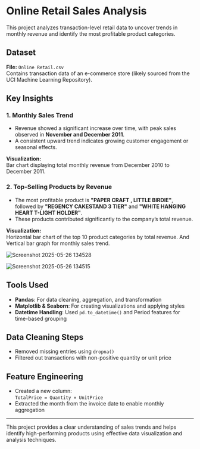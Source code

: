 # Online Retail Sales Analysis

This project analyzes transaction-level retail data to uncover trends in monthly revenue and identify the most profitable product categories.

## Dataset

**File:** `Online Retail.csv`  
Contains transaction data of an e-commerce store (likely sourced from the UCI Machine Learning Repository).

## Key Insights

### 1. Monthly Sales Trend

- Revenue showed a significant increase over time, with peak sales observed in **November and December 2011**.
- A consistent upward trend indicates growing customer engagement or seasonal effects.

**Visualization:**  
Bar chart displaying total monthly revenue from December 2010 to December 2011.

### 2. Top-Selling Products by Revenue

- The most profitable product is **"PAPER CRAFT , LITTLE BIRDIE"**, followed by **"REGENCY CAKESTAND 3 TIER"** and **"WHITE HANGING HEART T-LIGHT HOLDER"**.
- These products contributed significantly to the company’s total revenue.

**Visualization:**  
Horizontal bar chart of the top 10 product categories by total revenue. And Vertical bar graph for monthly sales trend.

![Screenshot 2025-05-26 134528](https://github.com/user-attachments/assets/a4c79f2e-95f1-4348-bdc4-193385fe6944)

![Screenshot 2025-05-26 134515](https://github.com/user-attachments/assets/2fa84021-3402-4242-98c9-649a434f41ca)


## Tools Used

- **Pandas**: For data cleaning, aggregation, and transformation
- **Matplotlib & Seaborn**: For creating visualizations and applying styles
- **Datetime Handling**: Used `pd.to_datetime()` and Period features for time-based grouping

## Data Cleaning Steps

- Removed missing entries using `dropna()`
- Filtered out transactions with non-positive quantity or unit price

## Feature Engineering

- Created a new column:  
  `TotalPrice = Quantity × UnitPrice`
- Extracted the month from the invoice date to enable monthly aggregation

---

This project provides a clear understanding of sales trends and helps identify high-performing products using effective data visualization and analysis techniques.

